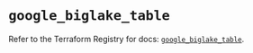 # `google_biglake_table`

Refer to the Terraform Registry for docs: [`google_biglake_table`](https://registry.terraform.io/providers/hashicorp/google/5.41.0/docs/resources/biglake_table).
